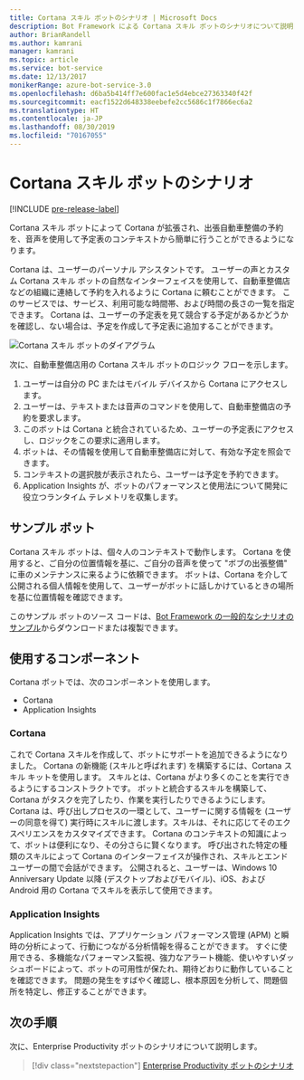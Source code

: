 ```yaml
---
title: Cortana スキル ボットのシナリオ | Microsoft Docs
description: Bot Framework による Cortana スキル ボットのシナリオについて説明します。
author: BrianRandell
ms.author: kamrani
manager: kamrani
ms.topic: article
ms.service: bot-service
ms.date: 12/13/2017
monikerRange: azure-bot-service-3.0
ms.openlocfilehash: d6ba5b414ff7e600fac1e5d4ebce27363340f42f
ms.sourcegitcommit: eacf1522d648338eebefe2cc5686c1f7866ec6a2
ms.translationtype: HT
ms.contentlocale: ja-JP
ms.lasthandoff: 08/30/2019
ms.locfileid: "70167055"
---
```

# <a name="cortana-skills-bot-scenario"></a>Cortana スキル ボットのシナリオ

[!INCLUDE [pre-release-label](includes/pre-release-label-v3.md)]

Cortana スキル ボットによって Cortana が拡張され、出張自動車整備の予約を、音声を使用して予定表のコンテキストから簡単に行うことができるようになります。

Cortana は、ユーザーのパーソナル アシスタントです。 ユーザーの声とカスタム Cortana スキル ボットの自然なインターフェイスを使用して、自動車整備店などの組織に連絡して予約を入れるように Cortana に頼むことができます。 このサービスでは、サービス、利用可能な時間帯、および時間の長さの一覧を指定できます。 Cortana は、ユーザーの予定表を見て競合する予定があるかどうかを確認し、ない場合は、予定を作成して予定表に追加することができます。

![Cortana スキル ボットのダイアグラム](~/media/scenarios/bot-service-scenario-cortana-skill.png)

次に、自動車整備店用の Cortana スキル ボットのロジック フローを示します。

1. ユーザーは自分の PC またはモバイル デバイスから Cortana にアクセスします。
2. ユーザーは、テキストまたは音声のコマンドを使用して、自動車整備店の予約を要求します。
3. このボットは Cortana と統合されているため、ユーザーの予定表にアクセスし、ロジックをこの要求に適用します。
4. ボットは、その情報を使用して自動車整備店に対して、有効な予定を照会できます。
5. コンテキストの選択肢が表示されたら、ユーザーは予定を予約できます。
6. Application Insights が、ボットのパフォーマンスと使用法について開発に役立つランタイム テレメトリを収集します。

## <a name="sample-bot"></a>サンプル ボット
Cortana スキル ボットは、個々人のコンテキストで動作します。 Cortana を使用すると、ご自分の位置情報を基に、ご自分の音声を使って "ボブの出張整備" に車のメンテナンスに来るように依頼できます。 ボットは、Cortana を介して公開される個人情報を使用して、ユーザーがボットに話しかけているときの場所を基に位置情報を確認できます。

このサンプル ボットのソース コードは、[Bot Framework の一般的なシナリオのサンプル](https://aka.ms/abs-scenarios)からダウンロードまたは複製できます。

## <a name="components-youll-use"></a>使用するコンポーネント
Cortana ボットでは、次のコンポーネントを使用します。
-   Cortana
-   Application Insights

### <a name="cortana"></a>Cortana
これで Cortana スキルを作成して、ボットにサポートを追加できるようになりました。 Cortana の新機能 (スキルと呼ばれます) を構築するには、Cortana スキル キットを使用します。 スキルとは、Cortana がより多くのことを実行できるようにするコンストラクトです。 ボットと統合するスキルを構築して、Cortana がタスクを完了したり、作業を実行したりできるようにします。 Cortana は、呼び出しプロセスの一環として、ユーザーに関する情報を (ユーザーの同意を得て) 実行時にスキルに渡します。スキルは、それに応じてそのエクスペリエンスをカスタマイズできます。 Cortana のコンテキストの知識によって、ボットは便利になり、その分さらに賢くなります。 呼び出された特定の種類のスキルによって Cortana のインターフェイスが操作され、スキルとエンドユーザーの間で会話ができます。 公開されると、ユーザーは、Windows 10 Anniversary Update 以降 (デスクトップおよびモバイル)、iOS、および Android 用の Cortana でスキルを表示して使用できます。

### <a name="application-insights"></a>Application Insights
Application Insights では、アプリケーション パフォーマンス管理 (APM) と瞬時の分析によって、行動につながる分析情報を得ることができます。 すぐに使用できる、多機能なパフォーマンス監視、強力なアラート機能、使いやすいダッシュボードによって、ボットの可用性が保たれ、期待どおりに動作していることを確認できます。 問題の発生をすばやく確認し、根本原因を分析して、問題個所を特定し、修正することができます。

## <a name="next-steps"></a>次の手順
次に、Enterprise Productivity ボットのシナリオについて説明します。

> [!div class="nextstepaction"]
> [Enterprise Productivity ボットのシナリオ](bot-service-scenario-enterprise-productivity.md)

